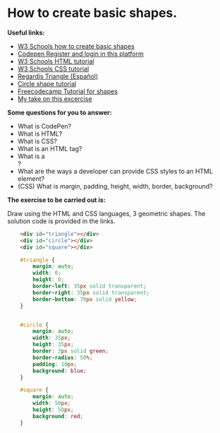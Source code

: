 # How to create basic shapes.

**Useful links:** 
- [W3 Schools how to create basic shapes](https://www.w3schools.com/howto/howto_css_shapes.asp)
- [Codepen Register and login in this platform](https://codepen.io/)
- [W3 Schools HTML tutorial](https://www.w3schools.com/html/)
- [W3 Schools CSS tutorial](https://www.w3schools.com/css/)
- [Regardis Triangle (Español)](https://regardis.com/como-hacer-un-triangulo-con-html-y-css/) 
- [Circle shape tutorial](https://blog.hubspot.com/website/css-border-radius-circle)
- [Freecodecamp Tutorial for shapes](https://www.freecodecamp.org/news/css-shapes-explained-how-to-draw-a-circle-triangle-and-more-using-pure-css/)
- [My take on this excercise](https://codepen.io/cromerolo2/pen/bGKVNpb)

**Some questions for you to answer:**
- What is CodePen?
- What is HTML?
- What is CSS?
- What is an HTML tag?
- What is a <div>?
- What are the ways a developer can provide CSS styles to an HTML element?
- (CSS) What is margin, padding, height, width, border, background?

**The exercise to be carried out is:**

Draw using the HTML and CSS languages, 3 geometric shapes. The solution code is provided in the links.

```html
    <div id="triangle"></div>
    <div id="circle"></div>
    <div id="square"></div>
```
```css
    #triangle {
        margin: auto;
        width: 0;
        height: 0;
        border-left: 35px solid transparent;
        border-right: 35px solid transparent;
        border-bottom: 70px solid yellow;
    }


    #circle {
        margin: auto;
        width: 35px;
        height: 35px;
        border: 3px solid green;
        border-radius: 50%;
        padding: 10px;
        background: blue;
    }

    #square {
        margin: auto;
        width: 50px;
        height: 50px;
        background: red;
    }
```




